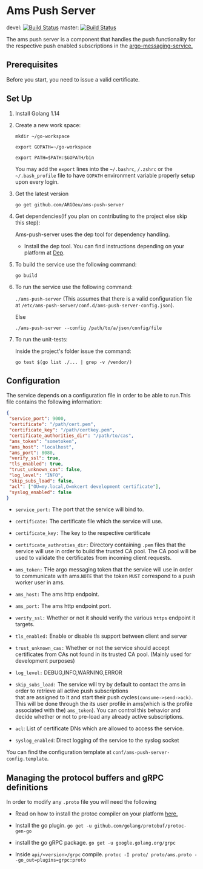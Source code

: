 # Ams Push Server

devel: [![Build Status](https://jenkins.einfra.grnet.gr/buildStatus/icon?job=ARGO%2Fams-push-server%2Fdevel)](https://jenkins.einfra.grnet.gr/job/ARGO/job/ams-push-server/job/devel/)
master: [![Build Status](https://jenkins.einfra.grnet.gr/buildStatus/icon?job=ARGO%2Fams-push-server%2Fmaster)](https://jenkins.einfra.grnet.gr/job/ARGO/job/ams-push-server/job/master/)

The ams push server is a component that handles the push functionality for the respective
push enabled subscriptions in the [argo-messaging-service.](https://github.com/ARGOeu/argo-messaging-service)

## Prerequisites

Before you start, you need to issue a valid certificate.

## Set Up

1. Install Golang 1.14
2. Create a new work space:

      `mkdir ~/go-workspace`

      `export GOPATH=~/go-workspace`

      `export PATH=$PATH:$GOPATH/bin`

     You may add the `export` lines into the `~/.bashrc`, `/.zshrc` or the `~/.bash_profile` file to have `GOPATH` environment variable properly setup upon every login.

3. Get the latest version

      `go get github.com/ARGOeu/ams-push-server`

4. Get dependencies(If you plan on contributing to the project else skip this step):

   Ams-push-server uses the dep tool for dependency handling.

    - Install the dep tool. You can find instructions depending on your platform at [Dep](https://github.com/golang/dep).

5. To build the service use the following command:

      `go build`

6. To run the service use the following command:

      `./ams-push-server` (This assumes that there is a valid configuration file at
       `/etc/ams-push-server/conf.d/ams-push-server-config.json`).

      Else

      `./ams-push-server --config /path/to/a/json/config/file`

7. To run the unit-tests:

    Inside the project's folder issue the command:

      `go test $(go list ./... | grep -v /vendor/)`

 ## Configuration

 The service depends on a configuration file in order to be able to run.This file contains the following information:

 ```json
{
  "service_port": 9000,
  "certificate": "/path/cert.pem",
  "certificate_key": "/path/certkey.pem",
  "certificate_authorities_dir": "/path/to/cas",
  "ams_token": "sometoken",
  "ams_host": "localhost",
  "ams_port": 8080,
  "verify_ssl": true,
  "tls_enabled": true,
  "trust_unknown_cas": false,
  "log_level": "INFO",
  "skip_subs_load": false,
  "acl": ["OU=my.local,O=mkcert development certificate"],
  "syslog_enabled": false
}
 ```
 - `service_port:` The port that the service will bind to.  
 
 - `certificate:` The certificate file which the service will use.
 
 - `certificate_key:` The key to the respective certificate
 
 - `certificate_authroties_dir:` Directory containing `.pem` files that the service will use in order to build the trusted CA pool.
 The CA pool will be used to validate the certificates from incoming client requests.
 
 - `ams_token:` THe argo messaging token that the service will use in order to communicate with ams.`NOTE` that the
 token `MUST` correspond to a push worker user in ams.
 
 - `ams_host:` The ams http endpoint.
 
 - `ams_port:` The ams http endpoint port.
 
 - `verify_ssl:` Whether or not it should verify the various `https` endpoint it targets.
 
 - `tls_enabled:` Enable or disable tls support between client and server
 
 - `trust_unknown_cas:` Whether or not the service should accept certificates from CAs not found in its trusted CA pool.
 (Mainly used for development purposes)
 
 - `log_level:` DEBUG,INFO,WARNING,ERROR
 
 - `skip_subs_load:`  The service will try by default to contact the ams in order to retrieve all active push subscriptions   
 that are assigned to it and start their push cycles`(consume->send->ack)`. This will be done through the its user profile in ams(which is the profile associated with the)
 `ams_token`). You can control this behavior and decide whether or not to pre-load any already active subscriptions.
 
 - `acl`: List of certificate DNs which are allowed to access the service.
 
 -  `syslog_enabled`: Direct logging of the service to the syslog socket
  
You can find the configuration template at `conf/ams-push-server-config.template`.
## Managing the protocol buffers and gRPC definitions

In order to modify any `.proto` file you will need the following

 - Read on how to install the protoc compiler on your platform [here.](https://github.com/protocolbuffers/protobuf)

 -  Install the go plugin. `go get -u github.com/golang/protobuf/protoc-gen-go`

 - install the go gRPC package. `go get -u google.golang.org/grpc`

 - Inside `api/<version>/grpc` compile. `protoc -I proto/ proto/ams.proto --go_out=plugins=grpc:proto`
